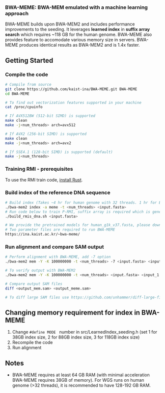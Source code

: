 ### BWA-MEME: BWA-MEM emulated with a machine learning approach 

BWA-MEME builds upon BWA-MEM2 and includes performance improvements to the seeding. 
It leverages **learned index** in **suffix array search** which requires ~118 GB for the human genome.
BWA-MEME also provides feature to accomodate various memory size in servers.
BWA-MEME produces identical results as BWA-MEM2 and is 1.4x faster. 


## Getting Started
### Compile the code
```sh
# Compile from source
git clone https://github.com/kaist-ina/BWA-MEME.git BWA-MEME
cd BWA-MEME

# To find out vectorization features supported in your machine
cat /proc/cpuinfo

# If AVX512BW (512-bit SIMD) is supported
make clean
make -j<num_threads> arch=avx512

# If AVX2 (256-bit SIMD) is supported
make clean
make -j<num_threads> arch=avx2

# If SSE4.1 (128-bit SIMD) is supported (default)
make -j<num_threads>
```
### Training RMI - prerequisites
To use the RMI train code, [install Rust](https://rustup.rs/).

### Build index of the reference DNA sequence
```sh
# Build index (Takes ~4 hr for human genome with 32 threads. 1 hr for BWT, 3 hr for BWA-MEME)
./bwa-mem2 index -a meme -t <num_threads> <input.fasta>
# Run code below to train P-RMI, suffix array is required which is generated in index build code
./build_rmis_dna.sh <input.fasta>

# We provide the pretrained models for human_g1k_v37.fasta, please download in the link below.
# Two parameter files are required to run BWA-MEME
https://ina.kaist.ac.kr/~bwa-meme/
```
### Run alignment and compare SAM output
```sh
# Perform alignment with BWA-MEME, add -7 option
./bwa-mem2 mem -Y -K 100000000 -t <num_threads> -7 <input.fasta> <input_1.fastq> -o <output_meme.sam>

# To verify output with BWA-MEM2
./bwa-mem2 mem -Y -K 100000000 -t <num_threads> <input.fasta> <input_1.fastq> -o <output_mem2.sam>

# Compare output SAM files
diff <output_mem.sam> <output_meme.sam>

# To diff large SAM files use https://github.com/unhammer/diff-large-files

```
## Changing memory requirement for index in BWA-MEME 
1. Change ```#define MODE ``` number in src/LearnedIndex_seeding.h (set 1 for 38GB index size, 2 for 88GB index size, 3 for 118GB index size)
2. Recompile the code
3. Run alignment

## Notes

* BWA-MEME requires at least 64 GB RAM (with minimal acceleration BWA-MEME requires 38GB of memory). For WGS runs on human genome (>32 threads), it is recommended to have 128-192 GB RAM.


<!-- ## Citation

If you use BWA-MEME, please cite the following [paper](https://biorxiv.org/cgi/content/short/):

> **Youngmok Jung and Dongu Han. *BWA-MEME: BWA-MEM accelerated with a machine learning approach.*  (biorxiv).**

##The source code and test scripts are available for academic use
 -->
